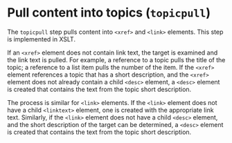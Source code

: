 # Pull content into topics \(`topicpull`\)

The `topicpull` step pulls content into `<xref>` and `<link>` elements. This step is implemented in XSLT.

If an `<xref>` element does not contain link text, the target is examined and the link text is pulled. For example, a reference to a topic pulls the title of the topic; a reference to a list item pulls the number of the item. If the `<xref>` element references a topic that has a short description, and the `<xref>` element does not already contain a child `<desc>` element, a `<desc>` element is created that contains the text from the topic short description.

The process is similar for `<link>` elements. If the `<link>` element does not have a child `<linktext>` element, one is created with the appropriate link text. Similarly, if the `<link>` element does not have a child `<desc>` element, and the short description of the target can be determined, a `<desc>` element is created that contains the text from the topic short description.


